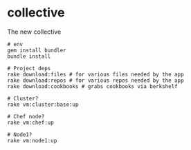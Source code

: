 collective
==========

The new collective

    # env
    gem install bundler
    bundle install

    # Project deps
    rake download:files # for various files needed by the app
    rake download:repos # for various repos needed by the app
    rake download:cookbooks # grabs cookbooks via berkshelf

    # Cluster?
    rake vm:cluster:base:up

    # Chef node?
    rake vm:chef:up

    # Node1?
    rake vm:node1:up